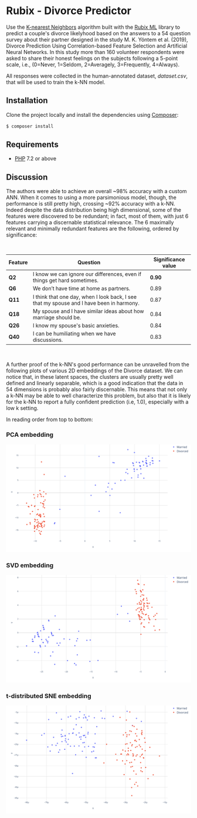 # Rubix - Divorce Predictor

Use the [K-nearest Neighbors](https://docs.rubixml.com/latest/classifiers/k-nearest-neighbors.html) algorithm built with the [Rubix ML](https://rubixml.com/) library to predict a couple's divorce likelyhood based on the answers to a 54 question survey about their partner designed in the study M. K. Yöntem et al. (2019), Divorce Prediction Using Correlation-based Feature Selection and Artificial Neural Networks. In this study more than 160 volunteer respondents were asked to share their honest feelings on the subjects following a 5-point scale, i.e., (0=Never, 1=Seldom, 2=Averagely, 3=Frequently, 4=Always).

All responses were collected in the human-annotated dataset, *dataset.csv*, that will be used to train the k-NN model.

## Installation

Clone the project locally and install the dependencies using [Composer](https://getcomposer.org/):

```sh
$ composer install
```

## Requirements

- [PHP](https://php.net) 7.2 or above

## Discussion

The authors were able to achieve an overall ~98% accuracy with a custom ANN. When it comes to using a more parsimonious model, though, the performance is still pretty high, crossing ~92% accuracy with a k-NN. Indeed despite the data distribution being high dimensional, some of the features were discovered to be redundant; in fact, most of them, with just 6 features carrying a discernable statistical relevance. The 6 maximally relevant and minimally redundant features are the following, ordered by significance:

</br>

|Feature|Question|Significance value|
|---|---|---|
|**Q2** |I know we can ignore our differences, even if things get hard sometimes.|**0.90**|
|**Q6** |We don’t have time at home as partners.|0.89|
|**Q11**|I think that one day, when I look back, I see that my spouse and I have been in harmony.|0.87|
|**Q18**| My spouse and I have similar ideas about how marriage should be.|0.84|
|**Q26**|I know my spouse's basic anxieties.|0.84|
|**Q40**|I can be humiliating when we have discussions.|0.83|

</br>

A further proof of the k-NN's good performance can be unravelled from the following plots of various 2D embeddings of the Divorce dataset. We can notice that, in these latent spaces, the clusters are usually pretty well defined and linearly separable, which is a good indication that the data in 54 dimensions is probably also fairly discernable. This means that not only a k-NN may be able to well characterize this problem, but also that it is likely for the k-NN to report a fully confident prediction (i.e, 1.0), especially with a low k setting.

In reading order from top to bottom:

### PCA embedding

![Divorce-dataset-embedding-PCA](./images/Latent-spaces-PCA.png "Titoloafasf ")

### SVD embedding

![Divorce-dataset-embedding-SVD](./images/Latent-spaces-SVD.png)

### t-distributed SNE embedding

![Divorce-dataset-embedding-t-SNE](./images/Latent-spaces-t-SNE.png)
